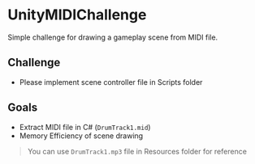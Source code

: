 # UnityMIDIChallenge
Simple challenge for drawing a gameplay scene from MIDI file.
## Challenge
- Please implement scene controller file in Scripts folder

## Goals
- Extract MIDI file in C# (`DrumTrack1.mid`)
- Memory Efficiency of scene drawing

> You can use `DrumTrack1.mp3` file in Resources folder for reference

